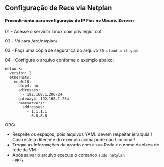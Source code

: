 ## Configuração de Rede via Netplan

#### Procedimento para configuração de IP Fixo no Ubuntu Server:

01 - Acesse o servidor Linux com privilégio root

02 - Vá para /etc/netplan/

03 - Faça uma cópia de segurança do arquivo <code>50-cloud-init.yaml</code>

04 - Configure o arquivo conforme o exemplo abaixo:

```
network:
  version: 2
  ethernets:
    enp0s18:
      dhcp4: no
      addresses:
        - 192.168.1.200/24
      gateway4: 192.168.1.254
      nameservers:
        addresses:
          - 1.1.1.1
          - 8.8.8.8

```

OBS: 
- Respeite os espaços, pois arquivos YAML devem respeitar ierarquia ! Caso esteja diferente do exemplo acima pode não funcionar!
- Troque as Informações de acordo com a sua Rede e o nome da placa de rede da VM 
- Após salvar o arquivo execute o comando <code>sudo netplan apply</code>
